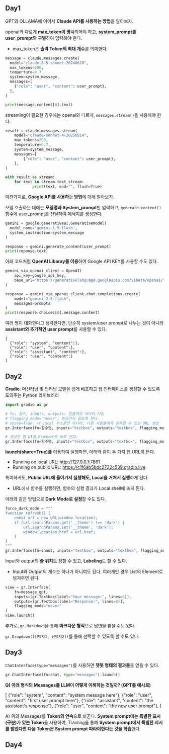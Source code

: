 ## Day1

GPT와 OLLAMA에 이어서 **Claude API를 사용하는 방법**을 알아보자.

openai와 다르게 **max_token이 명시**되어야 하고, **system_prompt를 user_prompt와 구별**하여 입력해야 한다.

- max_token은 **출력 Token의 최대 개수**를 의미한다.

```python
message = claude.messages.create(
  model="claude-3-5-sonnet-20240620",
  max_tokens=200,
  temperture=0.7
  system=system_message,
  messages=[
    {"role": "user", "content": user_prompt},
  ],
)

print(message.content[0].text)
```

streaming이 필요한 경우에는 openai와 다르게, `messages.stream()`을 사용해야 한다.

```python
result = claude.messages.stream(
    model="claude-sonnet-4-20250514",
    max_tokens=200,
    temperature=0.7,
    system=system_message,
    messages=[
        {"role": "user", "content": user_prompt},
    ],
)

with result as stream:
    for text in stream.text_stream:
            print(text, end="", flush=True)
```

마찬가지로, **Google API를 사용하는 방법**에 대해 알아보자.

모델 호출하는 데에는 **모델명과 System_prompt**만 입력하고, `generate_content()` 함수에 user_prompt를 전달하여 메세지를 생성한다.

```python
gemini = google.generativeai.GenerativeModel(
  model_name='gemini-1.5-flash',
  system_instruction=system_message
)

response = gemini.generate_content(user_prompt)
print(reponse.text)
```

아래 코드처럼 **OpenAI Libaray를 이용**하여 Google API KEY를 사용할 수도 있다.

```python
gemini_via_openai_client = OpenAI(
    api_key=google_api_key, 
    base_url="https://generativelanguage.googleapis.com/v1beta/openai/"
)

response = gemini_via_openai_client.chat.completions.create(
    model="gemini-2.5-flash",
    messages=prompts
)
print(response.choices[0].message.content)
```

여러 명이 대화한다고 생각한다면, 단순히 system/user prompt로 나누는 것이 아니라 **assistant와 추가적인 user prompt**를 사용할 수 있다.

```
[
  {"role": "system", "content":},
  {"role": "user", "content":},
  {"role": "assistant", "content":},
  {"role": "user", "content":}
]
```

## Day2

**Gradio**: 머신러닝 및 딥러닝 모델을 쉽게 배포하고 웹 인터페이스를 생성할 수 있도록 도와주는 Python 라이브러리

```python
import gradio as gr

# fn: 함수, inputs, outputs: 입출력의 데이터 타입
# flagging_mode="never": 빈공간이 없도록 한다.
# share=True: 내 Local 주소뿐만 아니라, 다른 사람들에게 공유할 수 있는 URL 생성
gr.Interface(fn=함수명, inputs="textbox", outputs="textbox", flagging_mode="never").launch(share=True)

# 생성한 웹 UI를 Broswer로 바로 연다.
gr.Interface(fn=함수명, inputs="textbox", outputs="textbox", flagging_mode="never").launch(inbrowser=True)
```

**launch(share=True)를** 이용하여 실행하면, 아래와 같이 두 가지 웹 URL이 뜬다. 

- Running on local URL:  http://127.0.0.1:7861
- Running on public URL: https://c1f6ab5bdc2722c539.gradio.live

특이하게도, **Public URL에 들어가서 실행해도, Local을 거쳐서 실행**하게 된다.
- URL에서 함수를 실행하면, 함수의 실행 결과가 Local shell에 뜨게 된다.

아래와 같은 방법으로 **Dark Mode로 설정**할 수도 있다.

```python
force_dark_mode = """
function refresh() {
    const url = new URL(window.location);
    if (url.searchParams.get('__theme') !== 'dark') {
        url.searchParams.set('__theme', 'dark');
        window.location.href = url.href;
    }
}
"""
gr.Interface(fn=shout, inputs="textbox", outputs="textbox", flagging_mode="never", js=force_dark_mode).launch()
```

Input와 output의 **줄 위치도** 정할 수 있고, **Labeling**도 할 수 있다.

- Input와 Output의 개수는 하나가 아니여도 된다. 여러개인 경우 List의 Element로 넘겨주면 된다.

```python
view = gr.Interface(
    fn=message_gpt,
    inputs=[gr.Textbox(label="Your message:", lines=6)],
    outputs=[gr.Textbox(label="Response:", lines=8)],
    flagging_mode="never"
)
view.launch()
```

추가로, `gr.Markdown`을 통해 **마크다운 형식**으로 답변을 받을 수도 있다.

`gr.Dropdown([선택지1, 선택지2])`를 통해 선택할 수 있도록 할 수도 있다.

## Day3

`ChatInterface(type="messages")`를 사용하면 **챗봇 형태의 결과물**을 얻을 수 있다.

```python
gr.ChatInterface(fn=chat, type="messages").launch()
```

**Q) 아래 형식의 Messages를 LLM이 어떻게 이해하는 것일까? (GPT를 예시로)**

[
    {"role": "system", "content": "system message here"},
    {"role": "user", "content": "first user prompt here"},
    {"role": "assistant", "content": "the assistant's response"},
    {"role": "user", "content": "the new user prompt"},
]

A) 위의 Messages를 **Token의 연속**으로 바꾼다. **System prompt에는 특별한 표시(구분)가 있는 Token**을 사용하여, Training을 통해 **System prompt에서 특별한 지시를 받았다면 다음 Token은 System prompt 따라야한다는 것을 학습**한다.


## Day4
